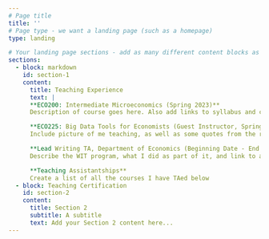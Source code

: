 ```yaml
---
# Page title
title: ''
# Page type - we want a landing page (such as a homepage)
type: landing

# Your landing page sections - add as many different content blocks as you like
sections:
  - block: markdown
    id: section-1
    content:
      title: Teaching Experience
      text: |
      **ECO200: Intermediate Microeconomics (Spring 2023)**
      Description of course goes here. Also add links to syllabus and course review

      **ECO225: Big Data Tools for Economists (Guest Instructor, Spring 2024)**
      Include picture of me teaching, as well as some quotes from the reviews that students left

      **Lead Writing TA, Department of Economics (Beginning Date - End Date)**
      Describe the WIT program, what I did as part of it, and link to any relevant materials

      **Teaching Assistantships**
      Create a list of all the courses I have TAed below
  - block: Teaching Certification
    id: section-2
    content:
      title: Section 2
      subtitle: A subtitle
      text: Add your Section 2 content here...
---
```

